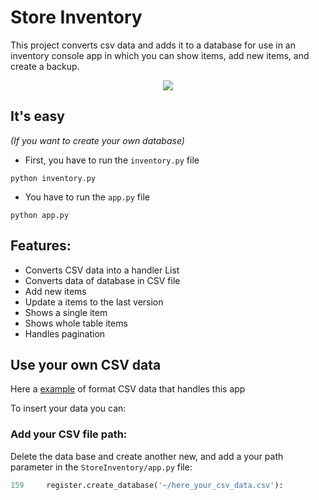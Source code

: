 # Store Inventory
This project converts csv data and adds it to a database for use in an inventory console app
in which you can show items, add new items, and create a backup.

<p align="center">
    <img src="https://github.com/windyludev/StoreInventory/blob/master/imgs/store_inventory.jpg"/>
</p>

## It's easy
_(If you want to create your own database)_
* First, you have to run the `inventory.py` file
```
python inventory.py
```
* You have to run the `app.py` file
```
python app.py
```

## Features:
* Converts CSV data into a handler List 
* Converts data of database in CSV file
* Add new items
* Update a items to the last version 
* Shows a single item
* Shows whole table items
* Handles pagination

## Use your own CSV data
Here a [example](https://github.com/windyludev/StoreInventory/blob/master/backup/backup.csv) of format CSV data that handles this app

To insert your data you can:

### Add your CSV file path:
Delete the data base and create another new, and add a your path parameter
in the `StoreInventory/app.py` file:
```python
159     register.create_database('~/here_your_csv_data.csv'):
```


